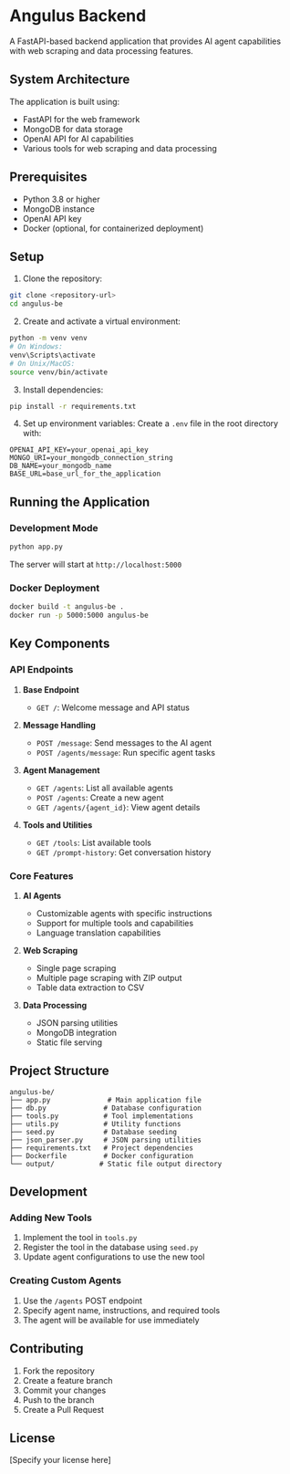 # Angulus Backend

A FastAPI-based backend application that provides AI agent capabilities with web scraping and data processing features.

## System Architecture

The application is built using:
- FastAPI for the web framework
- MongoDB for data storage
- OpenAI API for AI capabilities
- Various tools for web scraping and data processing

## Prerequisites

- Python 3.8 or higher
- MongoDB instance
- OpenAI API key
- Docker (optional, for containerized deployment)

## Setup

1. Clone the repository:
```bash
git clone <repository-url>
cd angulus-be
```

2. Create and activate a virtual environment:
```bash
python -m venv venv
# On Windows:
venv\Scripts\activate
# On Unix/MacOS:
source venv/bin/activate
```

3. Install dependencies:
```bash
pip install -r requirements.txt
```

4. Set up environment variables:
Create a `.env` file in the root directory with:
```
OPENAI_API_KEY=your_openai_api_key
MONGO_URI=your_mongodb_connection_string
DB_NAME=your_mongodb_name
BASE_URL=base_url_for_the_application
```

## Running the Application

### Development Mode
```bash
python app.py
```
The server will start at `http://localhost:5000`

### Docker Deployment
```bash
docker build -t angulus-be .
docker run -p 5000:5000 angulus-be
```

## Key Components

### API Endpoints

1. **Base Endpoint**
   - `GET /`: Welcome message and API status

2. **Message Handling**
   - `POST /message`: Send messages to the AI agent
   - `POST /agents/message`: Run specific agent tasks

3. **Agent Management**
   - `GET /agents`: List all available agents
   - `POST /agents`: Create a new agent
   - `GET /agents/{agent_id}`: View agent details

4. **Tools and Utilities**
   - `GET /tools`: List available tools
   - `GET /prompt-history`: Get conversation history

### Core Features

1. **AI Agents**
   - Customizable agents with specific instructions
   - Support for multiple tools and capabilities
   - Language translation capabilities

2. **Web Scraping**
   - Single page scraping
   - Multiple page scraping with ZIP output
   - Table data extraction to CSV

3. **Data Processing**
   - JSON parsing utilities
   - MongoDB integration
   - Static file serving

## Project Structure

```
angulus-be/
├── app.py              # Main application file
├── db.py              # Database configuration
├── tools.py           # Tool implementations
├── utils.py           # Utility functions
├── seed.py            # Database seeding
├── json_parser.py     # JSON parsing utilities
├── requirements.txt   # Project dependencies
├── Dockerfile         # Docker configuration
└── output/           # Static file output directory
```

## Development

### Adding New Tools
1. Implement the tool in `tools.py`
2. Register the tool in the database using `seed.py`
3. Update agent configurations to use the new tool

### Creating Custom Agents
1. Use the `/agents` POST endpoint
2. Specify agent name, instructions, and required tools
3. The agent will be available for use immediately

## Contributing

1. Fork the repository
2. Create a feature branch
3. Commit your changes
4. Push to the branch
5. Create a Pull Request

## License

[Specify your license here] 